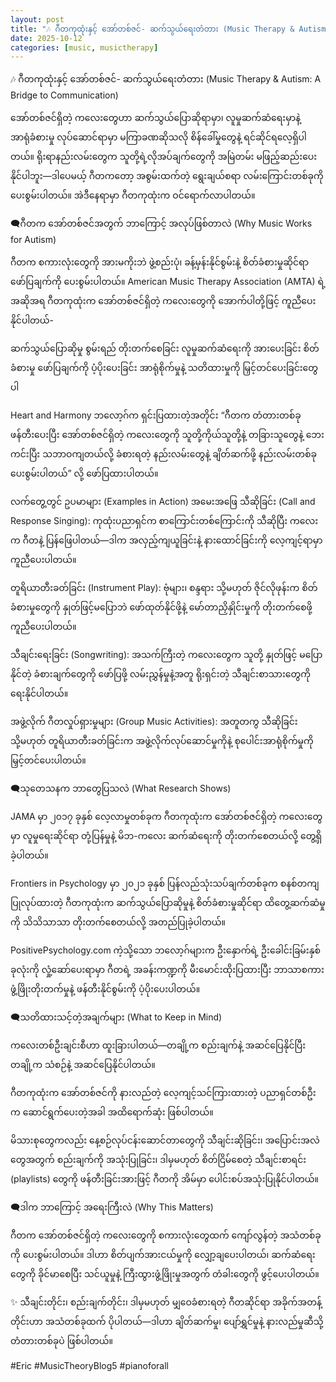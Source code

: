 ```yaml
---
layout: post
title: "🎶 ဂီတကုထုံးနှင့် အော်တစ်ဇင်- ဆက်သွယ်ရေးတံတား (Music Therapy & Autism: A Bridge to Communication) 🎶"
date: 2025-10-12
categories: [music, musictherapy]
---
```


🎶 ဂီတကုထုံးနှင့် အော်တစ်ဇင်- ဆက်သွယ်ရေးတံတား (Music Therapy & Autism: A Bridge to Communication)

အော်တစ်ဇင်ရှိတဲ့ ကလေးတွေဟာ ဆက်သွယ်ပြောဆိုရာမှာ၊ လူမှုဆက်ဆံရေးမှာနဲ့ အာရုံခံစားမှု လုပ်ဆောင်ရာမှာ မကြာခဏဆိုသလို စိန်ခေါ်မှုတွေနဲ့ ရင်ဆိုင်ရလေ့ရှိပါတယ်။ ရိုးရာနည်းလမ်းတွေက သူတို့ရဲ့လိုအပ်ချက်တွေကို အမြဲတမ်း မဖြည့်ဆည်းပေးနိုင်ပါဘူး—ဒါပေမယ့် ဂီတကတော့ အစွမ်းထက်တဲ့ ရွေးချယ်စရာ လမ်းကြောင်းတစ်ခုကို ပေးစွမ်းပါတယ်။
အဲဒီနေရာမှာ ဂီတကုထုံးက ဝင်ရောက်လာပါတယ်။

🗨️ဂီတက အော်တစ်ဇင်အတွက် ဘာကြောင့် အလုပ်ဖြစ်တာလဲ (Why Music Works for Autism)

ဂီတက စကားလုံးတွေကို အားမကိုးဘဲ ဖွဲ့စည်းပုံ၊ ခန့်မှန်းနိုင်စွမ်းနဲ့ စိတ်ခံစားမှုဆိုင်ရာ ဖော်ပြချက်ကို ပေးစွမ်းပါတယ်။ American Music Therapy Association (AMTA) ရဲ့ အဆိုအရ ဂီတကုထုံးက အော်တစ်ဇင်ရှိတဲ့ ကလေးတွေကို အောက်ပါတို့ဖြင့် ကူညီပေးနိုင်ပါတယ်-

ဆက်သွယ်ပြောဆိုမှု စွမ်းရည် တိုးတက်စေခြင်း
လူမှုဆက်ဆံရေးကို အားပေးခြင်း
စိတ်ခံစားမှု ဖော်ပြချက်ကို ပံ့ပိုးပေးခြင်း
အာရုံစိုက်မှုနဲ့ သတိထားမှုကို မြှင့်တင်ပေးခြင်းတွေပါ

Heart and Harmony ဘလော့ဂ်က ရှင်းပြထားတဲ့အတိုင်း “ဂီတက တံတားတစ်ခု ဖန်တီးပေးပြီး အော်တစ်ဇင်ရှိတဲ့ ကလေးတွေကို သူတို့ကိုယ်သူတို့နဲ့ တခြားသူတွေနဲ့ ဘေးကင်းပြီး သဘာဝကျတယ်လို့ ခံစားရတဲ့ နည်းလမ်းတွေနဲ့ ချိတ်ဆက်ဖို့ နည်းလမ်းတစ်ခု ပေးစွမ်းပါတယ်” လို့ ဖော်ပြထားပါတယ်။

လက်တွေ့တွင် ဥပမာများ (Examples in Action)
အမေးအဖြေ သီဆိုခြင်း (Call and Response Singing): ကုထုံးပညာရှင်က စာကြောင်းတစ်ကြောင်းကို သီဆိုပြီး ကလေးက ဂီတနဲ့ ပြန်ဖြေပါတယ်—ဒါက အလှည့်ကျယူခြင်းနဲ့ နားထောင်ခြင်းကို လေ့ကျင့်ရာမှာ ကူညီပေးပါတယ်။

တူရိယာတီးခတ်ခြင်း (Instrument Play): ဗုံများ၊ စန္ဒရား သို့မဟုတ် ဇိုင်လိုဖုန်းက စိတ်ခံစားမှုတွေကို နှုတ်ဖြင့်မပြောဘဲ ဖော်ထုတ်နိုင်ဖို့နဲ့ မော်တာညှိနှိုင်းမှုကို တိုးတက်စေဖို့ ကူညီပေးပါတယ်။

သီချင်းရေးခြင်း (Songwriting): အသက်ကြီးတဲ့ ကလေးတွေက သူတို့ နှုတ်ဖြင့် မပြောနိုင်တဲ့ ခံစားချက်တွေကို ဖော်ပြဖို့ လမ်းညွှန်မှုနဲ့အတူ ရိုးရှင်းတဲ့ သီချင်းစာသားတွေကို ရေးနိုင်ပါတယ်။

အဖွဲ့လိုက် ဂီတလှုပ်ရှားမှုများ (Group Music Activities): အတူတကွ သီဆိုခြင်း သို့မဟုတ် တူရိယာတီးခတ်ခြင်းက အဖွဲ့လိုက်လုပ်ဆောင်မှုကိုနဲ့ စုပေါင်းအာရုံစိုက်မှုကို မြှင့်တင်ပေးပါတယ်။

🗨️သုတေသနက ဘာတွေပြသလဲ (What Research Shows)

JAMA မှာ ၂၀၁၇ ခုနှစ် လေ့လာမှုတစ်ခုက ဂီတကုထုံးက အော်တစ်ဇင်ရှိတဲ့ ကလေးတွေမှာ လူမှုရေးဆိုင်ရာ တုံ့ပြန်မှုနဲ့ မိဘ-ကလေး ဆက်ဆံရေးကို တိုးတက်စေတယ်လို့ တွေ့ရှိခဲ့ပါတယ်။

Frontiers in Psychology မှာ ၂၀၂၁ ခုနှစ် ပြန်လည်သုံးသပ်ချက်တစ်ခုက စနစ်တကျပြုလုပ်ထားတဲ့ ဂီတကုထုံးက ဆက်သွယ်ပြောဆိုမှုနဲ့ စိတ်ခံစားမှုဆိုင်ရာ ထိတွေ့ဆက်ဆံမှုကို သိသိသာသာ တိုးတက်စေတယ်လို့ အတည်ပြုခဲ့ပါတယ်။

PositivePsychology.com ကဲ့သို့သော ဘလော့ဂ်များက ဦးနှောက်ရဲ့ ဦးခေါင်းခြမ်းနှစ်ခုလုံးကို လှုံ့ဆော်ပေးရာမှာ ဂီတရဲ့ အခန်းကဏ္ဍကို မီးမောင်းထိုးပြထားပြီး ဘာသာစကားဖွံ့ဖြိုးတိုးတက်မှုနဲ့ ဖန်တီးနိုင်စွမ်းကို ပံ့ပိုးပေးပါတယ်။

🗨️သတိထားသင့်တဲ့အချက်များ (What to Keep in Mind)

ကလေးတစ်ဦးချင်းစီဟာ ထူးခြားပါတယ်—တချို့က စည်းချက်နဲ့ အဆင်ပြေနိုင်ပြီး တချို့က သံစဉ်နဲ့ အဆင်ပြေနိုင်ပါတယ်။

ဂီတကုထုံးက အော်တစ်ဇင်ကို နားလည်တဲ့ လေ့ကျင့်သင်ကြားထားတဲ့ ပညာရှင်တစ်ဦးက ဆောင်ရွက်ပေးတဲ့အခါ အထိရောက်ဆုံး ဖြစ်ပါတယ်။

မိသားစုတွေကလည်း နေ့စဉ်လုပ်ငန်းဆောင်တာတွေကို သီချင်းဆိုခြင်း၊ အပြောင်းအလဲတွေအတွက် စည်းချက်ကို အသုံးပြုခြင်း၊ ဒါမှမဟုတ် စိတ်ငြိမ်စေတဲ့ သီချင်းစာရင်း (playlists) တွေကို ဖန်တီးခြင်းအားဖြင့် ဂီတကို အိမ်မှာ ပေါင်းစပ်အသုံးပြုနိုင်ပါတယ်။

🗨️ဒါက ဘာကြောင့် အရေးကြီးလဲ (Why This Matters)

ဂီတက အော်တစ်ဇင်ရှိတဲ့ ကလေးတွေကို စကားလုံးတွေထက် ကျော်လွန်တဲ့ အသံတစ်ခုကို ပေးစွမ်းပါတယ်။ ဒါဟာ စိတ်ပျက်အားငယ်မှုကို လျှော့ချပေးပါတယ်၊ ဆက်ဆံရေးတွေကို ခိုင်မာစေပြီး သင်ယူမှုနဲ့ ကြီးထွားဖွံ့ဖြိုးမှုအတွက် တံခါးတွေကို ဖွင့်ပေးပါတယ်။

✨ သီချင်းတိုင်း၊ စည်းချက်တိုင်း၊ ဒါမှမဟုတ် မျှဝေခံစားရတဲ့ ဂီတဆိုင်ရာ အခိုက်အတန့်တိုင်းဟာ အသံတစ်ခုထက် ပိုပါတယ်—ဒါဟာ ချိတ်ဆက်မှု၊ ပျော်ရွှင်မှုနဲ့ နားလည်မှုဆီသို့ တံတားတစ်ခုပဲ ဖြစ်ပါတယ်။

#Eric #MusicTheoryBlog5 #pianoforall
